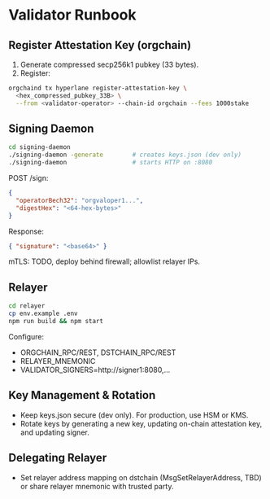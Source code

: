 # Validator Runbook

## Register Attestation Key (orgchain)

1. Generate compressed secp256k1 pubkey (33 bytes).
2. Register:

```bash
orgchaind tx hyperlane register-attestation-key \
  <hex_compressed_pubkey_33B> \
  --from <validator-operator> --chain-id orgchain --fees 1000stake
```

## Signing Daemon

```bash
cd signing-daemon
./signing-daemon -generate        # creates keys.json (dev only)
./signing-daemon                  # starts HTTP on :8080
```

POST /sign:

```json
{
  "operatorBech32": "orgvaloper1...",
  "digestHex": "<64-hex-bytes>"
}
```

Response:

```json
{ "signature": "<base64>" }
```

mTLS: TODO, deploy behind firewall; allowlist relayer IPs.

## Relayer

```bash
cd relayer
cp env.example .env
npm run build && npm start
```

Configure:
- ORGCHAIN_RPC/REST, DSTCHAIN_RPC/REST
- RELAYER_MNEMONIC
- VALIDATOR_SIGNERS=http://signer1:8080,...

## Key Management & Rotation

- Keep keys.json secure (dev only). For production, use HSM or KMS.
- Rotate keys by generating a new key, updating on-chain attestation key, and updating signer.

## Delegating Relayer

- Set relayer address mapping on dstchain (MsgSetRelayerAddress, TBD) or share relayer mnemonic with trusted party.
